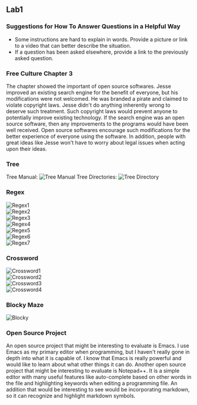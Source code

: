 ## Lab1
### Suggestions for How To Answer Questions in a Helpful Way 
  * Some instructions are hard to explain in words. Provide a picture or link to a video that can better describe the situation.
  * If a question has been asked elsewhere, provide a link to the previously asked question.

### Free Culture Chapter 3
  The chapter showed the important of open source softwares. Jesse improved an existing search engine for the benefit of everyone, 
  but his modifications were not welcomed. He was branded a pirate and claimed to violate copyright laws. Jesse didn't do anything 
  inherently wrong to deserve such treatment. Such copyright laws would prevent anyone to potentially improve existing technology. 
  If the search engine was an open source software, then any improvements to the programs would have been well received. Open source 
  softwares encourage such modifications for the better experience of everyone using the software. In addition, people with great ideas 
  like Jesse won't have to worry about legal issues when acting upon their ideas. 

### Tree
Tree Manual: 
![Tree Manual](images/treeMan.png)
Tree Directories:
![Tree Directory](images/tree.png)

### Regex
![Regex1](images/regex1.png)  
![Regex2](images/regex2.png)  
![Regex3](images/regex3.png)  
![Regex4](images/regex4.png)  
![Regex5](images/regex5.png)  
![Regex6](images/regex6.png)  
![Regex7](images/regex7.png)  

### Crossword
![Crossword1](images/crossword1.png)  
![Crossword2](images/crossword2.png)  
![Crossword3](images/crossword3.png)  
![Crossword4](images/crossword4.png)  

### Blocky Maze
![Blocky](images/blocky.png)  

### Open Source Project
An open source project that might be interesting to evaluate is Emacs. I use Emacs as my primary editor when programming, but I haven't really
gone in depth into what it is capable of. I know that Emacs is really powerful and would like to learn about what other things it
can do. Another open source project that might be interesting to evaluate is Notepad++. It is a simple editor with many useful features
like auto-complete based on other words in the file and highlighting keywords when editing a programming file. An addition that
would be interesting to see would be incorporating markdown, so it can recognize and highlight markdown symbols.